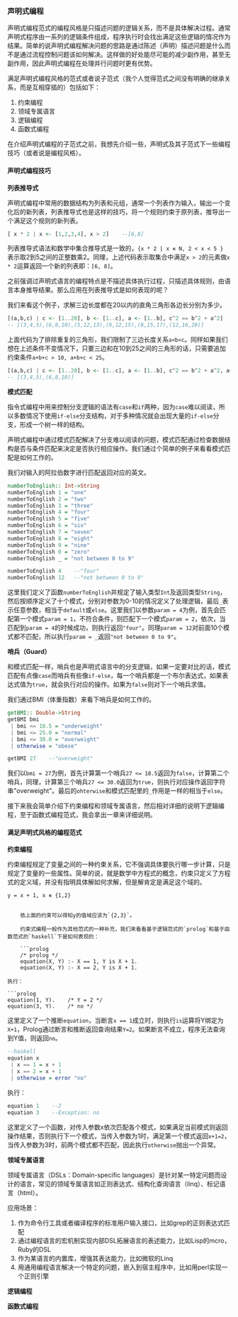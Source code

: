 ### 声明式编程

声明式编程范式的编程风格是只描述问题的逻辑关系，而不是具体解决过程。通常声明式程序由一系列的逻辑条件组成，程序执行时会找出满足这些逻辑的情况作为结果。简单的说声明式编程解决问题的思路是通过陈述（声明）描述问题是什么而不是通过流程控制问题该如何解决。这样做的好处能尽可能的减少副作用，甚至无副作用，因此声明式编程在处理并行问题时更有优势。

满足声明式编程风格的范式或者说子范式（我个人觉得范式之间没有明确的继承关系，而是互相穿插的）包括如下：

1. 约束编程
2. 领域专属语言
3. 逻辑编程
4. 函数式编程

在介绍声明式编程的子范式之前，我想先介绍一些，声明式及其子范式下一些编程技巧（或者说是编程风格）。

#### 声明式编程技巧

**列表推导式**

声明式编程中常用的数据结构为列表和元组，通常一个列表作为输入，输出一个变化后的新列表，列表推导式也是这样的技巧，将一个规则约束于原列表，推导出一个满足这个规则的新列表。

```haskell
[ x * 2 | x <- [1,2,3,4], x > 2]    --[6,8]
```

列表推导式语法和数学中集合推导式是一致的，`{x * 2 | x ∊ N, 2 < x < 5 }` 表示取2到5之间的正整数乘2。同理，上述代码表示取集合中满足`x > 2`的元素做`x * 2`运算返回一个新的列表即：`[6, 8]`。

之前强调过声明式语言的编程特点是不描述具体执行过程，只描述具体规则，由语言本身推导结果。那么应用在列表推导式是如何表现的呢？

我们来看这个例子，求解三边长度都在20以内的直角三角形各边长分别为多少。

```haskell
[(a,b,c) | c <- [1..20], b <- [1..c], a <- [1..b], c^2 == b^2 + a^2]
-- [(3,4,5),(6,8,10),(5,12,13),(9,12,15),(8,15,17),(12,16,20)]
```

上面代码为了排除重复的三角形，我们限制了三边长度关系`a<b<c`。同样如果我们想在上述条件不变情况下，只要三边和在10到25之间的三角形的话，只需要追加约束条件`a+b+c > 10, a+b+c < 25`。

```haskell
[(a,b,c) | c <- [1..20], b <- [1..c], a <- [1..b], c^2 == b^2 + a^2, a+b+c > 10, a+b+c < 25]
-- [(3,4,5),(6,8,10)]
```

**模式匹配**

指令式编程中用来控制分支逻辑的语法有`case`和`if`两种，因为`case`难以阅读，所以多数情况下使用`if-else`分支结构，对于多种情况就会出现大量的`if-else`分支，形成一个树一样的结构。

声明式编程中通过模式匹配解决了分支难以阅读的问题，模式匹配通过检查数据结构是否与条件匹配来决定是否执行相应操作。我们通过个简单的例子来看看模式匹配是如何工作的。

我们对输入的阿拉伯数字进行匹配返回对应的英文。

```haskell
numberToEnglish:: Int->String
numberToEnglish 1 = "one"
numberToEnglish 2 = "two"
numberToEnglish 3 = "three"
numberToEnglish 4 = "four"
numberToEnglish 5 = "five"
numberToEnglish 6 = "six"
numberToEnglish 7 = "seven"
numberToEnglish 8 = "eight"
numberToEnglish 9 = "nine"
numberToEnglish 0 = "zero"
numberToEnglish _ = "not between 0 to 9"

numberToEnglish 4    --"four"
numberToEnglish 12   --"not between 0 to 9"
```
这里我们定义了函数`numberToEnglish`并规定了输入类型`Int`及返回类型`String`，然后按顺序定义了十个模式，分别对参数为0-10的情况定义了处理逻辑，最后`_`表示任意参数，相当于`default`或`else`。这里我们以参数`param = 4`为例，首先会匹配第一个模式`param = 1`，不符合条件，则匹配下一个模式`param = 2`，依次，当匹配到`param = 4`的时候成功，则执行返回`"four"`。同理`param = 12`对前面10个模式都不匹配，所以执行`param = _`返回`"not between 0 to 9"`。

**哨兵（Guard）**

和模式匹配一样，哨兵也是声明式语言中的分支逻辑，如果一定要对比的话，模式匹配有点像`case`而哨兵有些像`if-else`，每一个哨兵都是一个布尔表达式，如果表达式值为`true`，就会执行对应的操作。如果为`false`则对下一个哨兵求值。

我们通过BMI（体重指数）来看下哨兵是如何工作的。

```haskell
getBMI:: Double->String
getBMI bmi
 | bmi <= 18.5 = "underweight"
 | bmi <= 25.0 = "normal"
 | bmi <= 30.0 = "overweight"
 | otherwise = "obese"

getBMI 27    --"overweight"
```
我们以`bmi = 27`为例，首先计算第一个哨兵`27 <= 18.5`返回为`false`，计算第二个哨兵，同理，计算第三个哨兵`27 <= 30.0`返回为`true`，则执行对应操作返回字符串"overweight"。最后的`ohterwise`和模式匹配里的`_`作用是一样的相当于`else`。



接下来我会简单介绍下约束编程和领域专属语言，然后相对详细的说明下逻辑编程，至于函数式编程范式，我会拿出一章来详细说明。

#### 满足声明式风格的编程范式

**约束编程**

约束编程规定了变量之间的一种约束关系，它不强调具体要执行哪一步计算，只是规定了变量的一些属性。简单的说，就是数学中方程式的概念，约束只定义了方程式的定义域，并没有指明具体解如何求解，但是解肯定是满足这个域的。


    y = x + 1, x ∊ {1,2}


        依上面的约束可以得知y的值域应该为`{2,3}`。

        约束式编程一般作为其他范式的一种补充，我们来看看基于逻辑范式的`prolog`和基于函数范式的`haskell`下是如何表现的：

        ```prolog
        /* prolog */
        equation(X, Y) :- X == 1, Y is X + 1.
        equation(X, Y) :- X == 2, Y is X + 1.

    执行：

    ```prolog
    equation(1, Y).    /* Y = 2 */
    equation(3, Y).    /* no */

这里定义了一个推断`equation`，当断言`x == 1`成立时，则执行`is`运算将Y绑定为`X+1`，Prolog通过断言和推断返回查询结果`Y=2`。如果断言不成立，程序无法查询到Y值，则返回`no`。

```haskell
--haskell
equation x
 | x == 1 = x + 1
 | x == 2 = x + 1
 | otherwise = error "no"
```

执行：

```haskell
equation 1    --2
equation 3    --Exception: no
```

这里定义了一个函数，对传入参数x依次匹配各个模式，如果满足当前模式则返回操作结果，否则执行下一个模式，当传入参数为1时，满足第一个模式返回`x+1=2`，当传入参数为3时，前两个模式都不匹配，因此执行`otherwise`抛出一个异常。

**领域专属语言**

领域专属语言（DSLs：Domain-specific languages）是针对某一特定问题而设计的语言，常见的领域专属语言如正则表达式、结构化查询语言（linq）、标记语言（html）。

应用场景：

1. 作为命令行工具或者编译程序的标准用户输入接口，比如grep的正则表达式匹配
2. 通过编程语言的宏机制实现内部DSL拓展语言的表述能力，比如Lisp的mcro，Ruby的DSL
3. 作为某语言的内置库，增强其表达能力，比如微软的Linq
4. 用通用编程语言解决一个特定的问题，嵌入到宿主程序中，比如用perl实现一个正则引擎

**逻辑编程**

**函数式编程**

